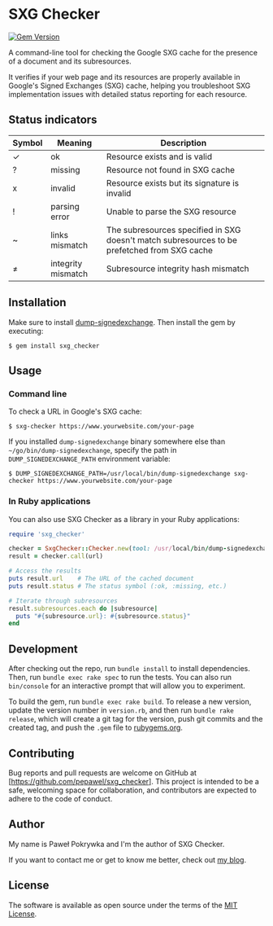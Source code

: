 # SXG Checker

[![Gem Version](https://badge.fury.io/rb/sxg_checker.svg)](https://badge.fury.io/rb/sxg_checker)

A command-line tool for checking the Google SXG cache for the presence of a document and its subresources.

It verifies if your web page and its resources are properly available in Google's Signed Exchanges (SXG) cache,
helping you troubleshoot SXG implementation issues with detailed status reporting for each resource.

## Status indicators

| Symbol | Meaning | Description |
|--------|---------|-------------|
| ✓ | ok | Resource exists and is valid |
| ? | missing | Resource not found in SXG cache |
| x | invalid | Resource exists but its signature is invalid |
| ! | parsing error | Unable to parse the SXG resource |
| ~ | links mismatch | The subresources specified in SXG doesn't match subresources to be prefetched from SXG cache |
| ≠ | integrity mismatch | Subresource integrity hash mismatch |

## Installation

Make sure to install [dump-signedexchange](https://github.com/WICG/webpackage/blob/main/go/signedexchange/README.md).
Then install the gem by executing:

```
$ gem install sxg_checker
```

## Usage

### Command line

To check a URL in Google's SXG cache:

```
$ sxg-checker https://www.yourwebsite.com/your-page
```

If you installed `dump-signedexchange` binary somewhere else than `~/go/bin/dump-signedexchange`, specify the
path in `DUMP_SIGNEDEXCHANGE_PATH` environment variable:

```
$ DUMP_SIGNEDEXCHANGE_PATH=/usr/local/bin/dump-signedexchange sxg-checker https://www.yourwebsite.com/your-page
```

### In Ruby applications

You can also use SXG Checker as a library in your Ruby applications:

```ruby
require 'sxg_checker'

checker = SxgChecker::Checker.new(tool: /usr/local/bin/dump-signedexchange) # The `tool` parameter is optional
result = checker.call(url)

# Access the results
puts result.url    # The URL of the cached document
puts result.status # The status symbol (:ok, :missing, etc.)

# Iterate through subresources
result.subresources.each do |subresource|
  puts "#{subresource.url}: #{subresource.status}"
end
```

## Development

After checking out the repo, run `bundle install` to install dependencies. Then, run `bundle exec rake spec` to run the tests.
You can also run `bin/console` for an interactive prompt that will allow you to experiment.

To build the gem, run `bundle exec rake build`. To release a new version, update the version number in `version.rb`,
and then run `bundle rake release`, which will create a git tag for the version, push git commits and the created tag,
and push the `.gem` file to [rubygems.org](https://rubygems.org).

## Contributing

Bug reports and pull requests are welcome on GitHub at [https://github.com/pepawel/sxg_checker].
This project is intended to be a safe, welcoming space for collaboration, and contributors are expected to adhere
to the code of conduct.

## Author

My name is Paweł Pokrywka and I'm the author of SXG Checker.

If you want to contact me or get to know me better, check out
[my blog](https://www.pawelpokrywka.com).

## License

The software is available as open source under the terms of the [MIT License](https://opensource.org/licenses/MIT).

